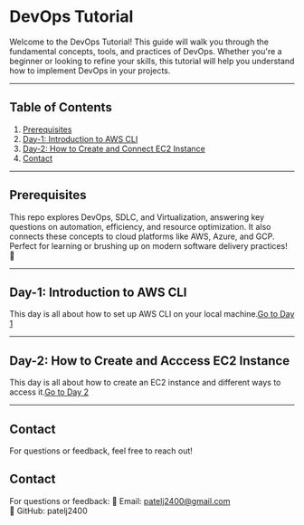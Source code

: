 # DevOps Tutorial

Welcome to the DevOps Tutorial! This guide will walk you through the fundamental concepts, tools, and practices of DevOps. Whether you're a beginner or looking to refine your skills, this tutorial will help you understand how to implement DevOps in your projects.

---

## Table of Contents
1. [Prerequisites](#prerequisites)
2. [Day-1: Introduction to AWS CLI](#day-1-introduction-to-aws-cli)
3. [Day-2: How to Create and Connect EC2 Instance](#day-2-how-to-create-and-connect-ec2-instance)
4. [Contact](#contact)

---

## Prerequisites

This repo explores DevOps, SDLC, and Virtualization, answering key questions on automation, efficiency, and resource optimization. It also connects these concepts to cloud platforms like AWS, Azure, and GCP. Perfect for learning or brushing up on modern software delivery practices! 🚀

---

## Day-1: Introduction to AWS CLI

This day is all about how to set up AWS CLI on your local machine.[Go to Day 1](https://github.com/patelj2400/aws-cli-tutorials/blob/main/Day-1/README.md)

---

## Day-2: How to Create and Acccess EC2 Instance

This day is all about how to create an EC2 instance and different ways to access it.[Go to Day 2](https://github.com/patelj2400/aws-cli-tutorials/blob/main/Day-2/README.md)

---

## Contact

For questions or feedback, feel free to reach out!
## Contact
For questions or feedback:
📧 Email: patelj2400@gmail.com  
🐙 GitHub: patelj2400


